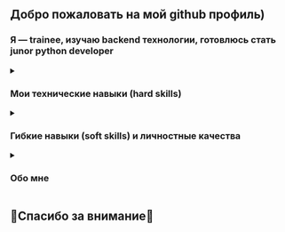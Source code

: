 [//]: # (----------HEADER----------)
## Добро пожаловать на мой github профиль)

### Я — trainee, изучаю backend технологии, готовлюсь стать junor python developer
[//]: # (----------HEADER----------)



[//]: # (----------HARD SKILLS----------)
<details>
  <summary>
    <h3>
      Мои технические навыки (hard skills)
    </h3>
  </summary>
  
  ### 💻 Языки программирования
  | ЯП | Когда приступил к изучению |
  |:------------------:|:------------------:|
  | <img src="https://github.com/devicons/devicon/blob/master/icons/python/python-original.svg" alt="python" width="40" height="40"/> |  В Яндекс Лицее  |
  
  ### 📑 Библиотеки, фреймворки и технологии
  | Технология | Иконка | Ознакомился с технологией | Пример использования |
  |:------------------:|:------------------:|:------------------:|:------------------:|
  | Aiogram | <img src="img/aiogram_icon.png" alt="aiogram" width="40" height="40"/> |  Самостоятельно  | https://github.com/glebishead/telegram_bot_aiogram_shop |
  | Sqlite3 | <img src="https://github.com/devicons/devicon/blob/master/icons/sqlite/sqlite-original.svg" alt="sqlte3" width="40" height="40"/> |  В Яндекс Лицее  | https://github.com/glebishead/telegram_bot_aiogram_shop |
  | Pyqt5 | <img src="https://github.com/devicons/devicon/blob/master/icons/qt/qt-original.svg" alt="pyqt5" width="40" height="40"/> |  В Яндекс Лицее  | https://github.com/glebishead/Engineering_Calculator |
  | Flask | <img src="https://github.com/devicons/devicon/blob/master/icons/flask/flask-original.svg" alt="flask" width="40" height="40"/> |  В Яндекс Лицее  | https://github.com/glebishead/ProjectWebsite |
  | Bootstrap | <img src="https://github.com/devicons/devicon/blob/master/icons/bootstrap/bootstrap-original.svg" alt="bootstrap" width="40" height="40"/> |  В Яндекс Лицее  | - |
  
  ### 🛠 Инструменты
  | Инструмент | Иконка | Где узнал об инструменте |
  |:------------------|:------------------:|:------------------:|
  | DB Browser| <img src="img/sqlitebrowser.svg" alt="db browser" width="40" height="40"/> |  В Яндекс Лицее  |
  | Figma | <img src="https://github.com/devicons/devicon/blob/master/icons/figma/figma-original.svg" alt="figma" width="40" height="40"/> |  В Яндекс Лицее  |
  | Trello | <img src="https://github.com/devicons/devicon/blob/master/icons/trello/trello-plain.svg" alt="trello" width="40" height="40"/> |  В Яндекс Лицее  |
  
 </details>
 
[//]: # (----------HARD SKILLS----------)



[//]: # (----------SOFT SKILLS----------)
<details>
  <summary>
    <h3>
      Гибкие навыки (soft skills) и личностные качества
    </h3>
  </summary>
  
  * проактивен
  * честен, часто прямолинеен
  * способен к самообучению
  * сдержан, стараюсь всегда оставаться спокоен
  * умею слушать

 </details>
 
[//]: # (----------SOFT SKILLS----------)



[//]: # (----------ABOUT ME----------)
<details>
  <summary>
    <h3>
      Обо мне
    </h3>
  </summary>
  Я начал интересоваться программированием в 8 классе, увидев несколько видеороликов на youtube. Продолжив просматривать контент для начинающих, узнал от своего друга о бесплатной образовательной программе
  Яндекс Лицей. В следующем году поступил на неё, пройдя вступительные испытания. <br><br>
  
  За два года обучения познакомился с синтаксисом, типами данных, концепциями языка python и несколькими библиотеками, фреймворками и парой технологий, 
  написал несколько учебных проектов. <br>
  
  После окончания обучения приступил к пополнению стека технологий своими силами. <br>
  
  В 11 классе поступил на специализацию "Анализ данных" и на текущий момент обучаюсь там. <br>
  
  Опыта работы пока не имею.
</details>

[//]: # (----------ABOUT ME----------)



[//]: # (----------END----------)

## 🙏Спасибо за внимание🙏

[//]: # (----------END----------)
